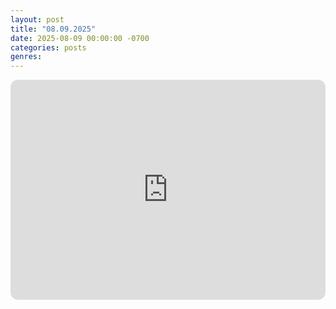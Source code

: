 ```yaml
---
layout: post
title: "08.09.2025"
date: 2025-08-09 00:00:00 -0700
categories: posts
genres:
---
```

<iframe data-testid="embed-iframe" style="border-radius:12px" src="https://open.spotify.com/embed/playlist/6gNdTdznQtuLGUSrtxsPDD?utm_source=generator" width="100%" height="352" frameBorder="0" allowfullscreen="" allow="autoplay; clipboard-write; encrypted-media; fullscreen; picture-in-picture" loading="lazy"></iframe>